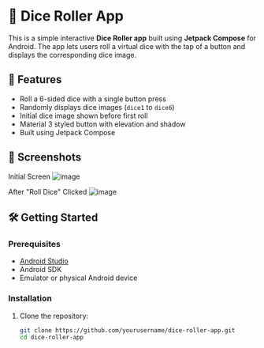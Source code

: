 # 🎲 Dice Roller App

This is a simple interactive **Dice Roller app** built using **Jetpack Compose** for Android. The app lets users roll a virtual dice with the tap of a button and displays the corresponding dice image.

## 🚀 Features

- Roll a 6-sided dice with a single button press
- Randomly displays dice images (`dice1` to `dice6`)
- Initial dice image shown before first roll
- Material 3 styled button with elevation and shadow
- Built using Jetpack Compose

## 📱 Screenshots

Initial Screen
![image](https://github.com/user-attachments/assets/830f43e6-1492-4649-b7eb-4dc505f53a43)

After "Roll Dice" Clicked
![image](https://github.com/user-attachments/assets/dd1a45c0-52ff-4f20-a8f5-ee04e332aa00)


## 🛠️ Getting Started

### Prerequisites

- [Android Studio](https://developer.android.com/studio)
- Android SDK
- Emulator or physical Android device

### Installation

1. Clone the repository:
   ```bash
   git clone https://github.com/yourusername/dice-roller-app.git
   cd dice-roller-app
